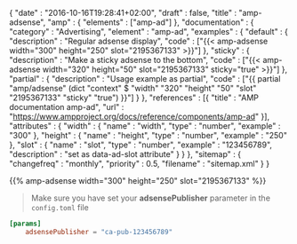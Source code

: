 {
    "date" : "2016-10-16T19:28:41+02:00",
    "draft" : false,
    "title" : "amp-adsense",
    "amp" : {
        "elements" : ["amp-ad"]
    },
    "documentation" : {
        "category" : "Advertising",
        "element" : "amp-ad",
        "examples" : {
            "default" : {
                "description" : "Regular adsense display",
                "code" : ["{{< amp-adsense width=\"300\" height=\"250\" slot=\"2195367133\" >}}"]
            },
             "sticky" : {
                 "description" : "Make a sticky adsense to the bottom",
                 "code" : ["{{< amp-adsense width=\"320\" height=\"50\" slot=\"2195367133\" sticky=\"true\" >}}"]
             },
              "partial" : {
                  "description" : "Usage example as partial",
                  "code" : ["{{ partial \"amp/adsense\" (dict \"context\" $ \"width\" \"320\" \"height\" \"50\" \"slot\" \"2195367133\" \"sticky\" \"true\") }}"]
              }
        },
        "references" : [{
            "title" : "AMP documentation amp-ad",
            "url" : "https://www.ampproject.org/docs/reference/components/amp-ad"
        }],
        "attributes" : {
            "width" : {
               "name" : "width",
               "type" : "number",
               "example" : "300"
            },
            "height" : {
               "name" : "height",
               "type" : "number",
               "example" : "250"
            },
            "slot" : {
               "name" : "slot",
               "type" : "number",
               "example" : "123456789",
               "description" : "set as data-ad-slot attribute"
            }
        }
    },
    "sitemap" : {
      "changefreq" : "monthly",
      "priority" : 0.5,
      "filename" : "sitemap.xml"
    }
}

{{% amp-adsense width="300" height="250" slot="2195367133" %}}

> Make sure you have set your **adsensePublisher** parameter in the `config.toml` file
```toml
[params]
    adsensePublisher = "ca-pub-123456789"
```
